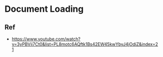 # Document Loading

## Ref
- https://www.youtube.com/watch?v=3yPBVii7Ct0&list=PL8motc6AQftk1Bs42EW45kwYbyJ4jOdiZ&index=21
